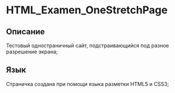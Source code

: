 # HTML_Examen_OneStretchPage
<h2>Описание</h2>
Тестовый одностраничный сайт, подстраивающийся под разное разрешение экрана;
<h2>Язык</h2>
Страничка создана при помощи языка разметки HTML5 и СSS3;
